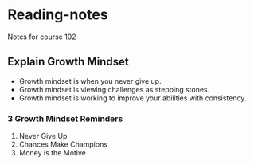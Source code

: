 # Reading-notes
Notes for course 102

## Explain Growth Mindset

- Growth mindset is when you never give up.
- Growth mindset is viewing challenges as stepping stones.
- Growth mindset is working to improve your abilities with consistency.

### 3 Growth Mindset Reminders

1. Never Give Up
2. Chances Make Champions
3. Money is the Motive








